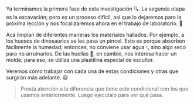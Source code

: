 Ya terminamos la primera fase de esta investigación :mag:. La segunda etapa es la excavación; pero es un proceso difícil, así que lo dejaremos para la próxima lección y nos focalizaremos ahora en el trabajo de laboratorio. :microscope:

Acá limpian de diferentes maneras los materiales hallados. Por ejemplo, a los huesos de dinosaurios se les pasa un pincel. Esto es porque absorben fácilmente la humedad; entonces, no conviene usar agua :droplet:, sino algo seco para no arruinarlos. De las huellas :paw_prints:, en cambio, nos interesa hacer un molde; para eso, se utiliza una plastilina especial de escultor. 

Veremos cómo trabajar con cada una de estas condiciones y otras que surgirán más adelante. :smiley:

> Prestá atención a la diferencia que tiene este condicional con los que usamos anteriormente. Luego ejecutalo para ver qué pasa.

